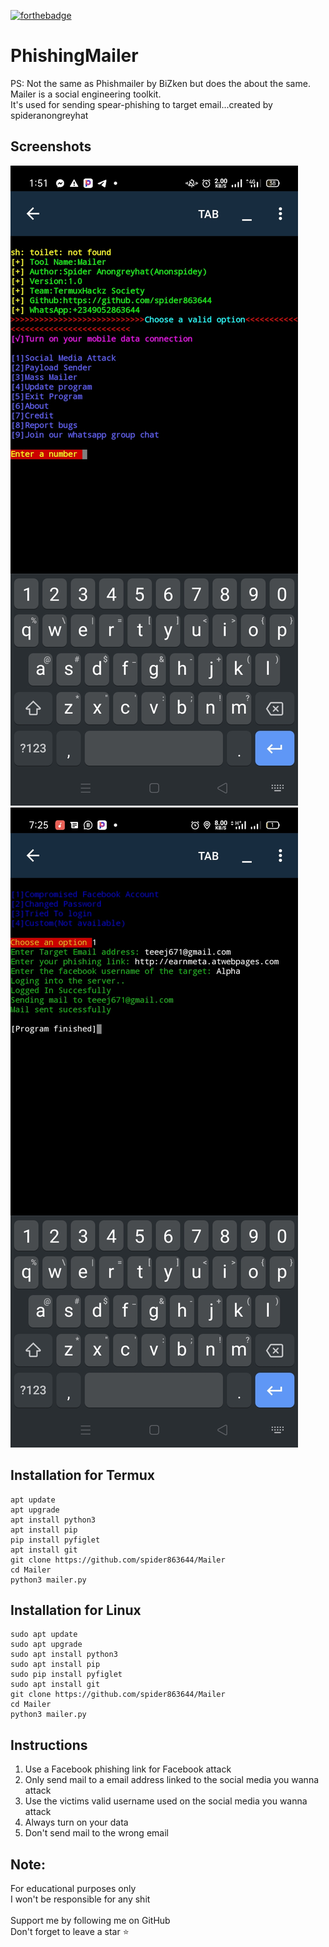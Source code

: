 [![forthebadge](https://forthebadge.com/images/badges/made-with-python.svg)](https://forthebadge.com)
# PhishingMailer
PS: Not the same as Phishmailer by BiZken but does the about the same.
Mailer is a social engineering toolkit.<br>It's used for sending spear-phishing to target email...created by spideranongreyhat


## Screenshots
<img src="mailer.jpg">
<img src="mailer2.jpg">

## Installation for Termux

```
apt update
apt upgrade
apt install python3
apt install pip
pip install pyfiglet
apt install git
git clone https://github.com/spider863644/Mailer
cd Mailer
python3 mailer.py

```
## Installation for Linux

```
sudo apt update
sudo apt upgrade
sudo apt install python3
sudo apt install pip
sudo pip install pyfiglet
sudo apt install git
git clone https://github.com/spider863644/Mailer
cd Mailer
python3 mailer.py

```

## Instructions
1. Use a Facebook phishing link for Facebook attack
2. Only send mail to a email address linked to the social media you wanna attack
3. Use the victims valid username used on the social media you wanna attack
4. Always turn on your data 
5. Don't send mail to the wrong email


## Note:
For educational purposes only<br>
I won't be responsible for any shit<br>
<br>
Support me by following me on GitHub<br>
Don't forget to leave a star ⭐

